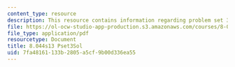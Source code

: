 ```yaml
---
content_type: resource
description: This resource contains information regarding problem set 3 solution.
file: https://ol-ocw-studio-app-production.s3.amazonaws.com/courses/8-044-statistical-physics-i-spring-2013/7fa48161133b2805a5cf9b00d336ea55_MIT8_044S13_pss3.pdf
file_type: application/pdf
resourcetype: Document
title: 8.044s13 Pset3Sol
uid: 7fa48161-133b-2805-a5cf-9b00d336ea55
---
```

